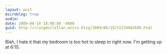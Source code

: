 ```yaml
---
layout: post
microblog: true
audio: 
date: 2009-06-18 18:00:00 -0600
guid: http://craigmcclellan.micro.blog/2009/06/19/t2234882600.html
---
```

Blah, I hate it that my bedroom is too hot to sleep in right now.  I'm getting up at 6:15.
